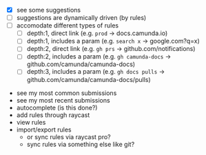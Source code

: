 - [x] see some suggestions
- [ ] suggestions are dynamically driven (by rules)
- [ ] accomodate different types of rules
  - [ ] depth:1, direct link (e.g. `prod` -> docs.camunda.io)
  - [ ] depth:1, includes a param (e.g. `search x` -> google.com?q=x)
  - [ ] depth:2, direct link (e.g. `gh prs` -> github.com/notifications)
  - [ ] depth:2, includes a param (e.g. `gh camunda-docs` -> github.com/camunda/camunda-docs)
  - [ ] depth:3, includes a param (e.g. `gh docs pulls` -> github.com/camunda/camunda-docs/pulls)

* see my most common submissions
* see my most recent submissions
* autocomplete (is this done?)
* add rules through raycast
* view rules
* import/export rules
  - or sync rules via raycast pro?
  - sync rules via something else like git?
